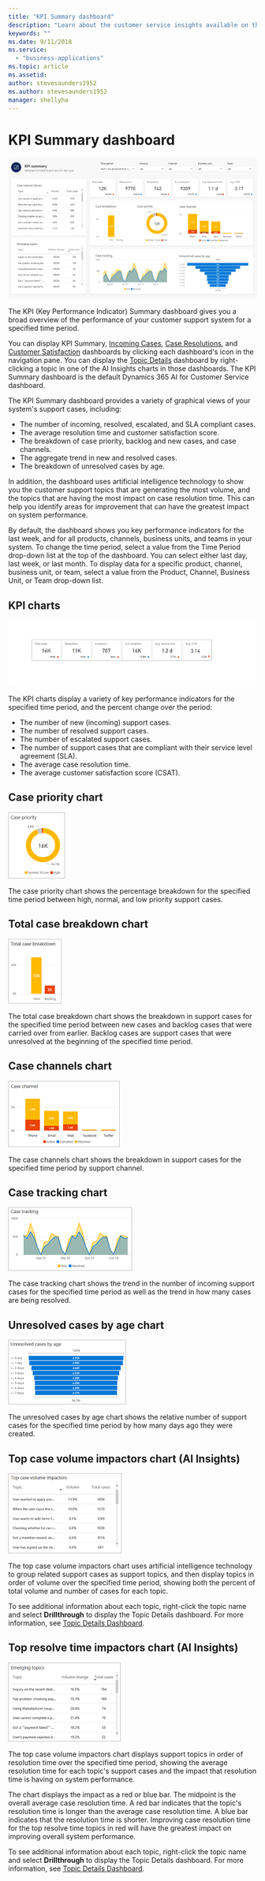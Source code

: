 ```yaml
---
title: "KPI Summary dashboard"
description: "Learn about the customer service insights available on the KPI Summary dashboard​."
keywords: ""
ms.date: 9/11/2018
ms.service:
  - "business-applications"
ms.topic: article
ms.assetid: 
author: stevesaunders1952
ms.author: stevesaunders1952
manager: shellyha
---
```


# KPI Summary dashboard

![KPI Summary dashboard](media/ai-csi-kpi-summary-dash.png)

The KPI (Key Performance Indicator) Summary dashboard gives you a broad overview of the performance of your customer support system for a specified time period.

You can display KPI Summary, [Incoming Cases](ai-csi-dash-incoming-cases.md), [Case Resolutions](ai-csi-dash-case-resolutions.md), and [Customer Satisfaction](ai-csi-dash-CSAT.md) dashboards by clicking each dashboard's icon in the navigation pane. You can display the [Topic Details](ai-csi-dash-topic-details.md) dashboard by right-clicking a topic in one of the AI Insights charts in those dashboards. The KPI Summary dashboard is the default Dynamics 365 AI for Customer Service dashboard.

The KPI Summary dashboard provides a variety of graphical views of your system's support cases, including:

* The number of incoming, resolved, escalated, and SLA compliant cases.
* The average resolution time and customer satisfaction score.
* The breakdown of case priority, backlog and new cases, and case channels.
* The aggregate trend in new and resolved cases.
* The breakdown of unresolved cases by age.

In addition, the dashboard uses artificial intelligence technology to show you the customer support topics that are generating the most volume, and the topics that are having the most impact on case resolution time. This can help you identify areas for improvement that can have the greatest impact on system performance.

By default, the dashboard shows you key performance indicators for the last week, and for all products, channels, business units, and teams in your system. To change the time period, select a value from the Time Period drop-down list at the top of the dashboard. You can select either last day, last week, or last month. To display data for a specific product, channel, business unit, or team, select a value from the Product, Channel, Business Unit, or Team drop-down list.

## KPI charts

![KPI charts](media/ai-csi-kpi-charts.png)

The KPI charts display a variety of key performance indicators for the specified time period, and the percent change over the period:

* The number of new (incoming) support cases.
* The number of resolved support cases.
* The number of escalated support cases.
* The number of support cases that are compliant with their service level agreement (SLA).
* The average case resolution time.
* The average customer satisfaction score (CSAT).

## Case priority chart

![Case priority chart](media/ai-csi-case-priority.png)

The case priority chart shows the percentage breakdown for the specified time period between high, normal, and low priority support cases.

## Total case breakdown chart

![Total case breakdown chart](media/ai-csi-total-case-breakdown.png)

The total case breakdown chart shows the breakdown in support cases for the specified time period between new cases and backlog cases that were carried over from earlier. Backlog cases are support cases that were unresolved at the beginning of the specified time period.

## Case channels chart

![Case channels chart](media/ai-csi-case-channels.png)

The case channels chart shows the breakdown in support cases for the specified time period by support channel.

## Case tracking chart

![Case tracking chart](media/ai-csi-case-tracking.png)

The case tracking chart shows the trend in the number of incoming support cases for the specified time period as well as the trend in how many cases are being resolved.

## Unresolved cases by age chart

![Unresolved cases by age chart](media/ai-csi-cases-by-age.png)

The unresolved cases by age chart shows the relative number of support cases for the specified time period by how many days ago they were created.

## Top case volume impactors chart  (AI Insights)

![Top case volume impactors chart](media/ai-csi-top-case-volume.png)

The top case volume impactors chart uses artificial intelligence technology to group related support cases as support topics, and then display topics in order of volume over the specified time period, showing both the percent of total volume and number of cases for each topic.

To see additional information about each topic, right-click the topic name and select **Drillthrough** to display the Topic Details dashboard. For more information, see [Topic Details Dashboard](ai-csi-topic-details.md).

## Top resolve time impactors chart  (AI Insights)

![Top resolve time impactors chart](media/ai-csi-top-resolve-time.png)

The top case volume impactors chart displays support topics in order of resolution time over the specified time period, showing the average resolution time for each topic's support cases and the impact that resolution time is having on system performance.

The chart displays the impact as a red or blue bar. The midpoint is the overall average case resolution time. A red bar indicates that the topic's resolution time is longer than the average case resolution time. A blue bar indicates that the resolution time is shorter. Improving case resolution time for the top resolve time topics in red will have the greatest impact on improving overall system performance.

To see additional information about each topic, right-click the topic name and select **Drillthrough** to display the Topic Details dashboard. For more information, see [Topic Details Dashboard](ai-csi-topic-details.md).
